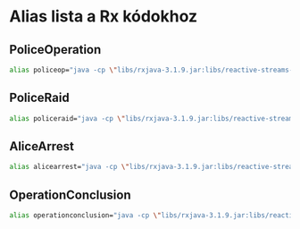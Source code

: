 # Alias lista a Rx kódokhoz

## PoliceOperation
```sh
alias policeop="java -cp \"libs/rxjava-3.1.9.jar:libs/reactive-streams-1.0.3.jar:bin\" crimes.PoliceOperation"
```
## PoliceRaid
```sh
alias policeraid="java -cp \"libs/rxjava-3.1.9.jar:libs/reactive-streams-1.0.3.jar:bin\" crimes.PoliceRaid"
```
## AliceArrest
```sh
alias alicearrest="java -cp \"libs/rxjava-3.1.9.jar:libs/reactive-streams-1.0.3.jar:bin\" crimes.AliceArrest"
```
## OperationConclusion
```sh
alias operationconclusion="java -cp \"libs/rxjava-3.1.9.jar:libs/reactive-streams-1.0.3.jar:bin\" crimes.OperationConclusion"

```

